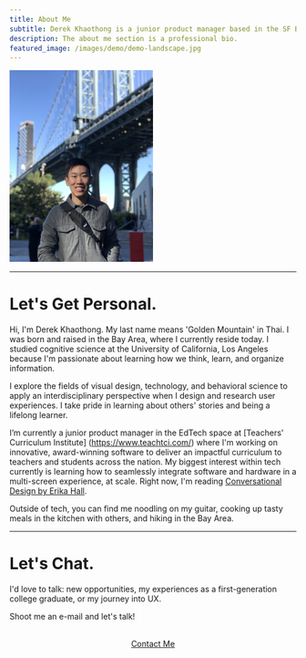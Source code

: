 ```yaml
---
title: About Me
subtitle: Derek Khaothong is a junior product manager based in the SF Bay Area.
description: The about me section is a professional bio.
featured_image: /images/demo/demo-landscape.jpg
---
```


<img src="/images/Self.png" alt="Self" width="50%" height="50%" />


---

# Let's Get Personal.

Hi, I'm Derek Khaothong. My last name means 'Golden Mountain' in Thai.
I was born and raised in the Bay Area, where I currently reside today. I studied cognitive science at the University of California, Los Angeles because I'm passionate about learning how we think, learn, and organize information.


I explore the fields of visual design, technology, and behavioral science to apply an interdisciplinary perspective when I design and research user experiences. I take pride in learning about others' stories and being a lifelong learner.


I’m currently a junior product manager in the EdTech space at [Teachers' Curriculum Institute] (https://www.teachtci.com/) where I'm working on innovative, award-winning software to deliver an impactful curriculum to teachers and students across the nation.  My biggest interest within tech currently is learning how to seamlessly integrate software and hardware in a multi-screen experience, at scale. Right now, I'm reading [Conversational Design by Erika Hall](https://abookapart.com/products/conversational-design).


Outside of tech, you can find me noodling on my guitar, cooking up tasty meals in the kitchen with others, and hiking in the Bay Area. 


---

# Let's Chat.

I'd love to talk: new opportunities, my experiences as a first-generation college graduate, or my journey into UX.


Shoot me an e-mail and let's talk!  


 <br> 
<div style="text-align:center;">
    <a href="mailto:dkhaothong@ucla.edu" class="button button--large">Contact Me</a>
</div>
